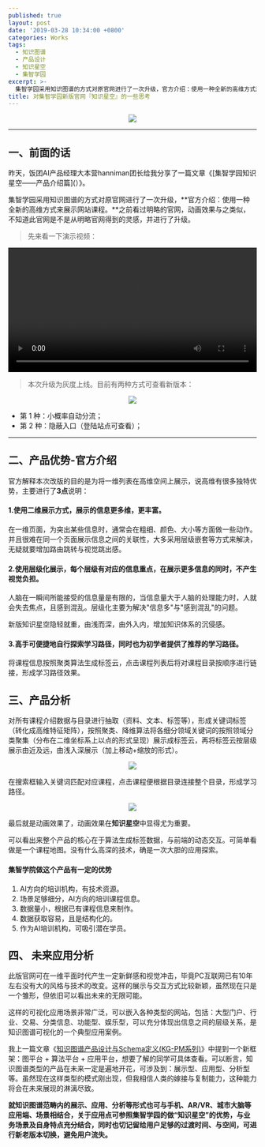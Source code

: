 ```yaml
---
published: true
layout: post
date: '2019-03-28 10:34:00 +0800'
categories: Works
tags:
  - 知识图谱
  - 产品设计
  - 知识星空
  - 集智学园
excerpt: >-
  集智学园采用知识图谱的方式对原官网进行了一次升级，官方介绍：使用一种全新的高维方式来展示网站课程。之前看过明略的官网，动画效果与之类似，不知道此官网是不是从明略官网得到的灵感，并进行了升级。
title: 对集智学园新版官网『知识星空』的一些思考
---
```

<div align="center"><img src="https://www.bobinsun.cn/assets/images/logo-top.jpg"/></div>

---

## 一、前面的话

昨天，饭团AI产品经理大本营hanniman团长给我分享了一篇文章《[集智学园知识星空——产品介绍篇](）》。

集智学园采用知识图谱的方式对原官网进行了一次升级，**官方介绍：使用一种全新的高维方式来展示网站课程。**之前看过明略的官网，动画效果与之类似，不知道此官网是不是从明略官网得到的灵感，并进行了升级。

> 先来看一下演示视频：
<video id="video" controls="controls" width="100%" height="auto">
      <source id="mp4" src="http://qiniu.swarma.org/newUser.mp4" type="video/mp4">
</video>


> 本次升级为灰度上线。目前有两种方式可查看新版本：


<div align="center"><img src="https://www.bobinsun.cn/assets/images/swarma-wechat.png"/></div>


- 第 1 种：小概率自动分流；
- 第 2 种：隐蔽入口（登陆站点可查看）；

---

## 二、产品优势-官方介绍

官方解释本次改版的目的是为将一维列表在高维空间上展示，说高维有很多独特优势，主要进行了**3点**说明：

#### 1.使用二维展示方式，展示的信息更多维，更丰富。

在一维页面，为突出某些信息时，通常会在粗细、颜色、大小等方面做一些动作。并且很难在同一个页面展示信息之间的关联性，大多采用层级嵌套等方式来解决，无疑就要增加路由跳转与视觉跳出感。

#### 2.使用层级化展示，每个层级有对应的信息重点，在展示更多信息的同时，不产生视觉负担。

人脑在一瞬间所能接受的信息量是有限的，当信息量大于人脑的处理能力时，人就会失去焦点，且感到混乱。层级化主要为解决"信息多"与"感到混乱"的问题。

新版知识星空隐轻就重，由浅而深，由外入内，增加知识体系的沉侵感。

#### 3.高手可便捷地自行探索学习路径，同时也为初学者提供了推荐的学习路径。

将课程信息按照聚类算法生成标签云，点击课程列表后将对课程目录按顺序进行链接，形成学习路径效果。

## 三、产品分析
对所有课程介绍数据与目录进行抽取（资料、文本、标签等），形成关键词标签（转化成高维特征矩阵），按照聚类、降维算法将各细分领域关键词的按照领域分类聚集（分布在二维坐标系上以点的形式呈现）展示成标签云，再将标签云按层级展示由近及远，由浅入深展示（加上移动+缩放的形式）。

<div align="center"><img src="https://www.bobinsun.cn/assets/images/knowledge-starrysky-02.png"/></div>


在搜索框输入关键词匹配对应课程，点击课程便根据目录连接整个目录，形成学习路径。


<div align="center"><img src="https://www.bobinsun.cn/assets/images/knowledge-starrysky-03.png"/></div>


最后就是动画效果了，动画效果在**知识星空**中显得尤为重要。

可以看出来整个产品的核心在于算法生成标签数据，与前端的动态交互。可简单看做是一个课程地图。没有什么高深的技术，确是一次大胆的应用探索。


#### 集智学院做这个产品有一定的优势


1. AI方向的培训机构，有技术资源。
2. 场景足够细分，AI方向的培训课程信息。
3. 数据量小，根据已有课程信息来制作。
4. 数据获取容易，且是结构化的。
5. 作为AI培训机构，可吸引潜在学员。


## 四、 未来应用分析

此版官网可在一维平面时代产生一定新鲜感和视觉冲击，毕竟PC互联网已有10年左右没有大的风格与技术的改变。这样的展示与交互方式比较新颖，虽然现在只是一个雏形，但依旧可以看出未来的无限可能。

这样的可视化应用场景非常广泛，可以嵌入各种类型的网站，包括：大型门户、行业、交易、分类信息、功能型、娱乐型，可以充分体现出信息之间的层级关系，是知识图谱可视化的一个典型应用案例。

我上一篇文章《[知识图谱产品设计与Schema定义(KG-PM系列)](https://www.bobinsun.cn/works/2019/03/26/KG-Design-and-Schema-Design/)》中提到一个新框架：图平台 + 算法平台 + 应用平台，想要了解的同学可具体查看。可以断言，知识图谱类型的产品在未来一定是遍地开花，可涉及到：展示型、应用型、分析型等。虽然现在这样类型的模式刚出现，但我相信人类的嫁接与复制能力，这种能力将会在未来展现的淋漓尽致。

**就知识图谱范畴内的展示、应用、分析等形式也可与手机、AR/VR、城市大脑等应用端、场景相结合，关于应用点可参照集智学园的做“知识星空”的优势，与业务场景及自身特点充分结合，同时也切记留给用户足够的过渡时间、与空间，可进行新老版本切换，避免用户流失。**
